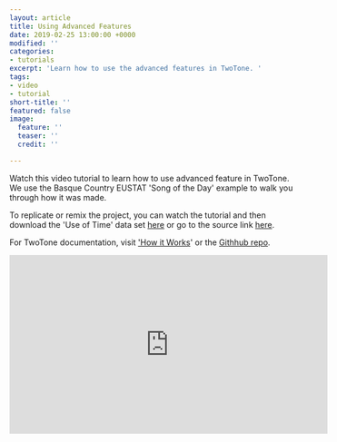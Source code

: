 ```yaml
---
layout: article
title: Using Advanced Features
date: 2019-02-25 13:00:00 +0000
modified: ''
categories:
- tutorials
excerpt: 'Learn how to use the advanced features in TwoTone. '
tags:
- video
- tutorial
short-title: ''
featured: false
image:
  feature: ''
  teaser: ''
  credit: ''

---
```

Watch this video tutorial to learn how to use advanced feature in TwoTone.  We use the Basque Country EUSTAT 'Song of the Day' example to walk you through how it was made. 

To replicate or remix the project, you can watch the tutorial and then download the 'Use of Time' data set [here](https://drive.google.com/open?id=1iKZqutJcmyz1QkxC1gOzyqY9t7K6elb4 "Use of Time data set ") or go to the source link [here](http://en.eustat.eus/elementos/ele0000400/Average_social_time_per_participant_and_rate_type_of_physiological_need_day_of_the_week_and_province_hhmm/tbl0000453_i.html "Basque Country EUSTAT 'Use of Time'").

For TwoTone documentation, visit ['How it Works](https://twotone.io/how-it-works/ "How it Works")' or the [Githhub repo](https://github.com/datavized/twotone "TwoTone Github Repo").

<iframe width="560" height="315" src="https://www.youtube.com/embed/2dQMSMRWwJI" frameborder="0" allow="accelerometer; autoplay; encrypted-media; gyroscope; picture-in-picture" allowfullscreen></iframe>